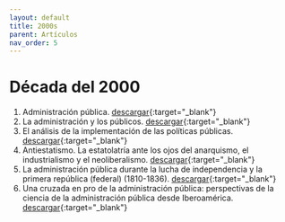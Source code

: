 ```yaml
---
layout: default
title: 2000s
parent: Artículos
nav_order: 5
---
```


# Década del 2000

1. Administración pública. [descargar](/pdfs/articulos/2000/AdmonPublica.pdf){:target="_blank"}
2. La administración y los públicos. [descargar](/pdfs/articulos/2000/AdmonYSusPublicos.pdf){:target="_blank"}
3. El análisis de la implementación de las políticas públicas. [descargar](/pdfs/articulos/2000/AnalisisImplementa.pdf){:target="_blank"}
4. Antiestatismo. La estatolatría ante los ojos del anarquismo, el industrialismo y el neoliberalismo. [descargar](/pdfs/articulos/2000/Antiestatismo.pdf){:target="_blank"}
5. La administración pública durante la lucha de independencia y la primera república (federal) (1810-1836). [descargar](/pdfs/articulos/2000/APIndependenciayPrimeraRepublica.pdf){:target="_blank"}
6. Una cruzada en pro de la administración pública: perspectivas de la ciencia de la administración pública desde Iberoamérica. [descargar](/pdfs/articulos/2000/CruzadaEnProAP.pdf){:target="_blank"}


